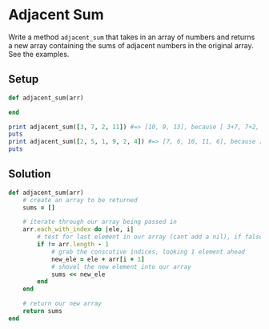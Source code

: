 # Adjacent Sum

Write a method `adjacent_sum` that takes in an array of numbers and returns a new array containing the sums of adjacent numbers in the original array. See the examples.

## Setup

```ruby
def adjacent_sum(arr)

end

print adjacent_sum([3, 7, 2, 11]) #=> [10, 9, 13], because [ 3+7, 7+2, 2+11 ]
puts
print adjacent_sum([2, 5, 1, 9, 2, 4]) #=> [7, 6, 10, 11, 6], because [2+5, 5+1, 1+9, 9+2, 2+4]
puts
```

## Solution

```ruby
def adjacent_sum(arr)
    # create an array to be returned
    sums = []

    # iterate through our array being passed in
    arr.each_with_index do |ele, i|
        # test for last element in our array (cant add a nil), if false run code block
        if != arr.length - 1
            # grab the conscutive indices, looking 1 element ahead
            new_ele = ele + arr[i + 1]
            # shovel the new element into our array
            sums << new_ele
        end
    end

    # return our new array
    return sums
end
```